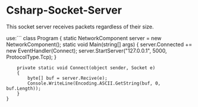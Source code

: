 # Csharp-Socket-Server
This socket server receives packets regardless of their size.

use:```
class Program
    {
        static NetworkComponent server = new NetworkComponent();
        static void Main(string[] args)
        {
            server.Connected += new EventHandler<Socket>(Connect);
            server.StartServer("127.0.0.1", 5000, ProtocolType.Tcp);
        }

        private static void Connect(object sender, Socket e)
        {
            byte[] buf = server.Recive(e);
            Console.WriteLine(Encoding.ASCII.GetString(buf, 0, buf.Length));
        }
    }
```
